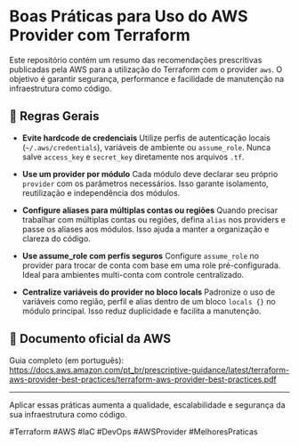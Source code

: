 # Boas Práticas para Uso do AWS Provider com Terraform

Este repositório contém um resumo das recomendações prescritivas publicadas pela AWS para a utilização do Terraform com o provider `aws`. O objetivo é garantir segurança, performance e facilidade de manutenção na infraestrutura como código.

## 📌 Regras Gerais

- **Evite hardcode de credenciais**
  Utilize perfis de autenticação locais (`~/.aws/credentials`), variáveis de ambiente ou `assume_role`. Nunca salve `access_key` e `secret_key` diretamente nos arquivos `.tf`.

- **Use um provider por módulo**
  Cada módulo deve declarar seu próprio `provider` com os parâmetros necessários. Isso garante isolamento, reutilização e independência dos módulos.

- **Configure aliases para múltiplas contas ou regiões**
  Quando precisar trabalhar com múltiplas contas ou regiões, defina `alias` nos providers e passe os aliases aos módulos. Isso ajuda a manter a organização e clareza do código.

- **Use assume_role com perfis seguros**
  Configure `assume_role` no provider para trocar de conta com base em uma role pré-configurada. Ideal para ambientes multi-conta com controle centralizado.

- **Centralize variáveis do provider no bloco locals**
  Padronize o uso de variáveis como região, perfil e alias dentro de um bloco `locals {}` no módulo principal. Isso reduz duplicidade e facilita a manutenção.

## 📄 Documento oficial da AWS

Guia completo (em português):  
https://docs.aws.amazon.com/pt_br/prescriptive-guidance/latest/terraform-aws-provider-best-practices/terraform-aws-provider-best-practices.pdf

---

Aplicar essas práticas aumenta a qualidade, escalabilidade e segurança da sua infraestrutura como código.

#Terraform #AWS #IaC #DevOps #AWSProvider #MelhoresPraticas
